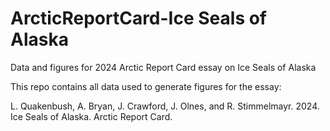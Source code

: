 # ArcticReportCard-Ice Seals of Alaska
Data and figures for 2024 Arctic Report Card essay on Ice Seals of Alaska

This repo contains all data used to generate figures for the essay:

L. Quakenbush, A. Bryan, J. Crawford, J. Olnes, and R. Stimmelmayr. 2024. Ice Seals of Alaska. Arctic Report Card. 
